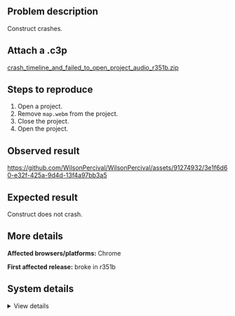 ## Problem description

Construct crashes.

## Attach a .c3p

[crash_timeline_and_failed_to_open_project_audio_r351b.zip](https://github.com/WilsonPercival/WilsonPercival/files/12210295/crash_timeline_and_failed_to_open_project_audio_r351b.zip)

## Steps to reproduce

1. Open a project.
2. Remove `map.webm` from the project.
3. Close the project.
4. Open the project.

## Observed result

https://github.com/WilsonPercival/WilsonPercival/assets/91274932/3e1f6d60-e32f-425a-9d4d-13f4a97bb3a5

## Expected result

Construct does not crash.

## More details



**Affected browsers/platforms:** Chrome

**First affected release:** broke in r351b

## System details

<details><summary>View details</summary>

Error report information
Type: unhandled exception
File: https://editor.construct.net/r351/components/bars/timelineBar/timelineBar.js, line 467, col 74
Message: Uncaught TypeError: Cannot set properties of undefined (setting 'state')
Stack: TypeError: Cannot set properties of undefined (setting 'state') at F4.jOa (https://editor.construct.net/r351/components/bars/timelineBar/timelineBar.js:467:74) at F4.uNa (https://editor.construct.net/r351/components/bars/timelineBar/timelineBar.js:468:84) at window.Jb.Bi.ga (https://editor.construct.net/r351/components/bars/timelineBar/timelineBar.js:309:70) at G1.LCc (https://editor.construct.net/r351/components/bars/timelineBar/timelineBar.js:145:326) at pub.IFc (https://editor.construct.net/r351/components/bars/timelineBar/timelineBar.js:71:268) at d (https://editor.construct.net/r351/components/bars/timelineBar/timelineBar.js:69:397)
Construct version: r351
URL: https://editor.construct.net/r351/
Date: Mon Jul 31 2023 01:44:25 GMT+0300 (Восточная Европа, летнее время)
Uptime: 16.9 s

Platform information
Product: Construct 3 r351 (beta)
Browser: Chrome 115.0.5790.110
Browser engine: Chromium
Context: browser
Operating system: Windows 11
Device type: desktop
Device pixel ratio: 1.5
Logical CPU cores: 16
Approx. device memory: 8 GB
User agent: Mozilla/5.0 (Windows NT 10.0; Win64; x64) AppleWebKit/537.36 (KHTML, like Gecko) Chrome/115.0.0.0 Safari/537.36
Language setting: en-US

WebGL information
Version string: WebGL 2.0 (OpenGL ES 3.0 Chromium)
Numeric version: 2
Supports NPOT textures: yes
Supports GPU profiling: no
Supports highp precision: yes
Vendor: Google Inc. (AMD)
Renderer: ANGLE (AMD, AMD Radeon(TM) Graphics Direct3D11 vs_5_0 ps_5_0, D3D11)
Major performance caveat: no
Maximum texture size: 16384
Point size range: 1 to 1024
Extensions: EXT_color_buffer_float, EXT_color_buffer_half_float, EXT_disjoint_timer_query_webgl2, EXT_float_blend, EXT_texture_compression_bptc, EXT_texture_compression_rgtc, EXT_texture_filter_anisotropic, EXT_texture_norm16, KHR_parallel_shader_compile, OES_draw_buffers_indexed, OES_texture_float_linear, OVR_multiview2, WEBGL_compressed_texture_s3tc, WEBGL_compressed_texture_s3tc_srgb, WEBGL_debug_renderer_info, WEBGL_debug_shaders, WEBGL_lose_context, WEBGL_multi_draw, WEBGL_provoking_vertex

</details>
